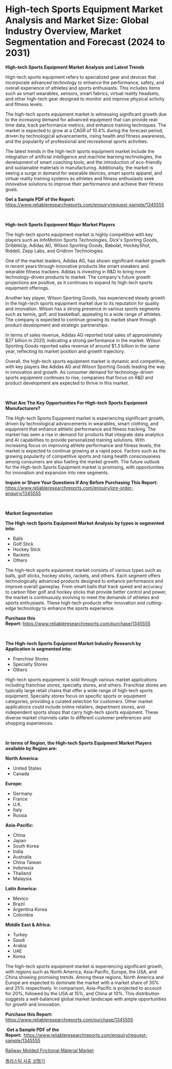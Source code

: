 <p><h1>High-tech Sports Equipment Market Analysis and Market Size: Global Industry Overview, Market Segmentation and Forecast (2024 to 2031)</h1></p><p><strong>High-tech Sports Equipment Market Analysis and Latest Trends</strong></p>
<p><p>High-tech sports equipment refers to specialized gear and devices that incorporate advanced technology to enhance the performance, safety, and overall experience of athletes and sports enthusiasts. This includes items such as smart wearables, sensors, smart fabrics, virtual reality headsets, and other high-tech gear designed to monitor and improve physical activity and fitness levels.</p><p>The high-tech sports equipment market is witnessing significant growth due to the increasing demand for advanced equipment that can provide real-time data, track performance metrics, and enhance training techniques. The market is expected to grow at a CAGR of 10.4% during the forecast period, driven by technological advancements, rising health and fitness awareness, and the popularity of professional and recreational sports activities.</p><p>The latest trends in the high-tech sports equipment market include the integration of artificial intelligence and machine learning technologies, the development of smart coaching tools, and the introduction of eco-friendly and sustainable materials in manufacturing. Additionally, the market is seeing a surge in demand for wearable devices, smart sports apparel, and virtual reality training systems as athletes and fitness enthusiasts seek innovative solutions to improve their performance and achieve their fitness goals.</p></p>
<p><strong>Get a Sample PDF of the Report:&nbsp;</strong> <a href="https://www.reliableresearchreports.com/enquiry/request-sample/1345555">https://www.reliableresearchreports.com/enquiry/request-sample/1345555</a></p>
<p>&nbsp;</p>
<p><strong>High-tech Sports Equipment Major Market Players</strong></p>
<p><p>The high-tech sports equipment market is highly competitive with key players such as InfoMotion Sports Technologies, Dick's Sporting Goods, DribbleUp, Adidas AG, Wilson Sporting Goods, Babolat, HockeyShot, Riddell, Zepp Labs, and Gridiron Technologies.</p><p>One of the market leaders, Adidas AG, has shown significant market growth in recent years through innovative products like smart sneakers and wearable fitness trackers. Adidas is investing in R&D to bring more technology-driven products to market. The company's future growth projections are positive, as it continues to expand its high-tech sports equipment offerings.</p><p>Another key player, Wilson Sporting Goods, has experienced steady growth in the high-tech sports equipment market due to its reputation for quality and innovation. Wilson has a strong presence in various sports segments such as tennis, golf, and basketball, appealing to a wide range of athletes. The company is expected to continue growing its market share through product development and strategic partnerships.</p><p>In terms of sales revenue, Adidas AG reported total sales of approximately $27 billion in 2020, indicating a strong performance in the market. Wilson Sporting Goods reported sales revenue of around $1.3 billion in the same year, reflecting its market position and growth trajectory.</p><p>Overall, the high-tech sports equipment market is dynamic and competitive, with key players like Adidas AG and Wilson Sporting Goods leading the way in innovation and growth. As consumer demand for technology-driven sports equipment continues to rise, companies that focus on R&D and product development are expected to thrive in this market.</p></p>
<p>&nbsp;</p>
<p><strong>What Are The Key Opportunities For High-tech Sports Equipment Manufacturers?</strong></p>
<p><p>The High-tech Sports Equipment market is experiencing significant growth, driven by technological advancements in wearables, smart clothing, and equipment that enhance athletic performance and fitness tracking. The market has seen a rise in demand for products that integrate data analytics and AI capabilities to provide personalized training solutions. With increasing focus on improving athlete performance and fitness levels, the market is expected to continue growing at a rapid pace. Factors such as the growing popularity of competitive sports and rising health consciousness among consumers are also fueling the market growth. The future outlook for the High-tech Sports Equipment market is promising, with opportunities for innovation and expansion into new segments.</p></p>
<p><strong>Inquire or Share Your Questions If Any Before Purchasing This Report:</strong> <a href="https://www.reliableresearchreports.com/enquiry/pre-order-enquiry/1345555">https://www.reliableresearchreports.com/enquiry/pre-order-enquiry/1345555</a></p>
<p>&nbsp;</p>
<p><strong>Market Segmentation</strong></p>
<p><strong>The High-tech Sports Equipment Market Analysis by types is segmented into:</strong></p>
<p><ul><li>Balls</li><li>Golf Stick</li><li>Hockey Stick</li><li>Rackets</li><li>Others</li></ul></p>
<p><p>The high-tech sports equipment market consists of various types such as balls, golf sticks, hockey sticks, rackets, and others. Each segment offers technologically advanced products designed to enhance performance and improve overall gameplay. From smart balls that track speed and accuracy to carbon fiber golf and hockey sticks that provide better control and power, the market is continuously evolving to meet the demands of athletes and sports enthusiasts. These high-tech products offer innovation and cutting-edge technology to enhance the sports experience.</p></p>
<p><strong>Purchase this Report:&nbsp;</strong><a href="https://www.reliableresearchreports.com/purchase/1345555">https://www.reliableresearchreports.com/purchase/1345555</a></p>
<p>&nbsp;</p>
<p><strong>The High-tech Sports Equipment Market Industry Research by Application is segmented into:</strong></p>
<p><ul><li>Franchise Stores</li><li>Specialty Stores</li><li>Others</li></ul></p>
<p><p>High-tech sports equipment is sold through various market applications including franchise stores, specialty stores, and others. Franchise stores are typically large retail chains that offer a wide range of high-tech sports equipment. Specialty stores focus on specific sports or equipment categories, providing a curated selection for customers. Other market applications could include online retailers, department stores, and independent sports shops that carry high-tech sports equipment. These diverse market channels cater to different customer preferences and shopping experiences.</p></p>
<p>&nbsp;</p>
<p><strong>In terms of Region, the High-tech Sports Equipment Market Players available by Region are:</strong></p>
<p>
    <p> <strong> North America: </strong>
        <ul>
            <li>United States</li>
            <li>Canada</li>
        </ul>
        </p> 
    <p> <strong> Europe: </strong>
        <ul>
            <li>Germany</li>
            <li>France</li>
            <li>U.K.</li>
            <li>Italy</li>
            <li>Russia</li>
        </ul>
        </p> 
    <p> <strong> Asia-Pacific: </strong>
        <ul>
            <li>China</li>
            <li>Japan</li>
            <li>South Korea</li>
            <li>India</li>
            <li>Australia</li>
            <li>China Taiwan</li>
            <li>Indonesia</li>
            <li>Thailand</li>
            <li>Malaysia</li>
        </ul>
        </p> 
    <p> <strong> Latin America: </strong>
        <ul>
            <li>Mexico</li>
            <li>Brazil</li>
            <li>Argentina Korea</li>
            <li>Colombia</li>
        </ul>
        </p> 
    <p> <strong> Middle East & Africa: </strong>
        <ul>
            <li>Turkey</li>
            <li>Saudi</li>
            <li>Arabia</li>
            <li>UAE</li>
            <li>Korea</li>
        </ul>
    </p>
    </p>
<p><p>The high-tech sports equipment market is experiencing significant growth, with regions such as North America, Asia-Pacific, Europe, the USA, and China showing promising trends. Among these regions, North America and Europe are expected to dominate the market with a market share of 30% and 25% respectively. In comparison, Asia-Pacific is projected to account for 20%, followed by the USA at 15%, and China at 10%. This distribution suggests a well-balanced global market landscape with ample opportunities for growth and innovation.</p></p>
<p><strong>Purchase this Report: </strong><a href="https://www.reliableresearchreports.com/purchase/1345555">https://www.reliableresearchreports.com/purchase/1345555</a></p>
<p>&nbsp;<strong>Get a Sample PDF of the Report:&nbsp;&nbsp;</strong><a href="https://www.reliableresearchreports.com/enquiry/request-sample/1345555">https://www.reliableresearchreports.com/enquiry/request-sample/1345555</a></p>
<p><strong></strong></p>
<p><p><a href="https://skillful-vermicelli-b89.notion.site/Insights-into-Railway-Molded-Frictional-Material-Market-Size-Analysing-Market-Share-Trends-and-Gr-d3ae3b274ce8463ca3c4a63b4bbd0540">Railway Molded Frictional Material Market</a></p><p><a href="https://medium.com/@christianlarkinus/%ED%94%8C%EB%9D%BC%EC%8A%A4%ED%8B%B1-%EC%82%AC%EC%B6%9C-%EC%84%B1%ED%98%95-%EA%B8%B0%EA%B3%84-%EC%8B%9C%EC%9E%A5-%EC%9D%B8%EC%82%AC%EC%9D%B4%ED%8A%B8-%EC%8B%9C%EC%9E%A5-%EB%8F%99%ED%96%A5-%EC%84%B1%EC%9E%A5-2024%EB%85%84%EB%B6%80%ED%84%B0-2031%EB%85%84%EA%B9%8C%EC%A7%80-%EC%98%88%EC%83%81%EB%90%9C-%EC%A0%84%EB%A7%9D-c761f08349dc">플라스틱 사출 성형기</a></p></p>
